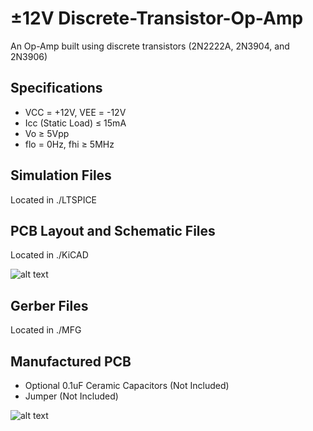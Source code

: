 # ±12V Discrete-Transistor-Op-Amp
An Op-Amp built using discrete transistors (2N2222A, 2N3904, and 2N3906)

## Specifications
* VCC = +12V, VEE = -12V
* Icc (Static Load) ≤ 15mA
* Vo ≥ 5Vpp
* flo = 0Hz, fhi ≥ 5MHz

## Simulation Files
Located in ./LTSPICE

## PCB Layout and Schematic Files
Located in ./KiCAD

![alt text](https://github.com/LumbermanOne/12V_Plus_Minus_Discrete-Transistor-Op-Amp/blob/main/IMAGES/Screenshot%202023-05-14%20183322.png)

## Gerber Files
Located in ./MFG

## Manufactured PCB

* Optional 0.1uF Ceramic Capacitors (Not Included)
* Jumper (Not Included)

![alt text](https://github.com/LumbermanOne/12V_Plus_Minus_Discrete-Transistor-Op-Amp/blob/main/IMAGES/PXL_20230603_052428029.NIGHT.jpg)
